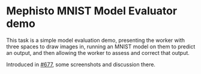 # Mephisto MNIST Model Evaluator demo

This task is a simple model evaluation demo, presenting the worker with three spaces to draw images in, running an MNIST model on them to predict an output, and then allowing the worker to assess and correct that output.

Introduced in [#677](https://github.com/facebookresearch/Mephisto/pull/677), some screenshots and discussion there.